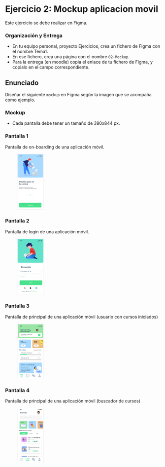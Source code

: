 # Ejercicio 2: Mockup aplicacion movil	

Este ejercicio se debe realizar en Figma.

### Organización y Entrega

- En tu equipo personal, proyecto Ejercicios, crea un fichero de Figma con el nombre Tema1.
- En ese fichero, crea una página con el nombre `02-Mockup`.
- Para la entrega (en moodle) copia el enlace de tu fichero de Figma, y copialo en el campo correspondiente. 

## Enunciado

Diseñar el siguiente `mockup` en Figma según la imagen que se acompaña como ejemplo.


### Mockup

- Cada pantalla debe tener un tamaño de 390x844 px.

### Pantalla 1

Pantalla de on-boarding de una aplicación móvil.

<figure>
  <img src="../../.res/02/1.mck-screen.png" alt="Screen 1" style="width:20%">
</figure>


### Pantalla 2

Pantalla de login de una aplicación móvil.

<figure>
  <img src="../../.res/02/2.mck-screen.png" alt="Screen 2" style="width:20%">
</figure>


### Pantalla 3

Pantalla de principal de una aplicación móvil (usuario con cursos iniciados)

<figure>
  <img src="../../.res/02/3.mck-screen.png" alt="Screen 3" style="width:20%">
</figure>


### Pantalla 4

Pantalla de principal de una aplicación móvil (buscador de cursos)

<figure>
  <img src="../../.res/02/4.mck-screen.png" alt="Screen 4" style="width:20%">
</figure>





